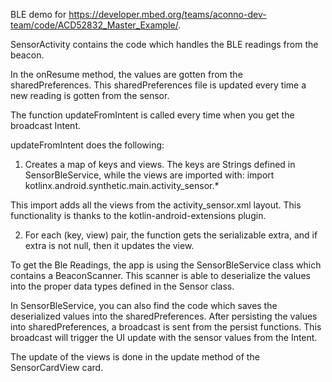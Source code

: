 BLE demo for <https://developer.mbed.org/teams/aconno-dev-team/code/ACD52832_Master_Example/>.

SensorActivity contains the code which handles the BLE readings from the beacon.

In the onResume method, the values are gotten from the sharedPreferences. This sharedPreferences
file is updated every time a new reading is gotten from the sensor.

The function updateFromIntent is called every time when you get the broadcast Intent.

updateFromIntent does the following:

1. Creates a map of keys and views. The keys are Strings defined in SensorBleService, while the
views are imported with: import kotlinx.android.synthetic.main.activity_sensor.*

This import adds all the views from the activity_sensor.xml layout. This functionality is thanks
to the kotlin-android-extensions plugin.

2. For each (key, view) pair, the function gets the serializable extra, and if extra is not null,
then it updates the view.

To get the Ble Readings, the app is using the SensorBleService class which contains a
BeaconScanner. This scanner is able to deserialize the values into the proper data types defined in
the Sensor class.

In SensorBleService, you can also find the code which saves the deserialized values into the
sharedPreferences. After persisting the values into sharedPreferences, a broadcast is sent from the
persist functions. This broadcast will trigger the UI update with the sensor values from the Intent.

The update of the views is done in the update method of the SensorCardView card.